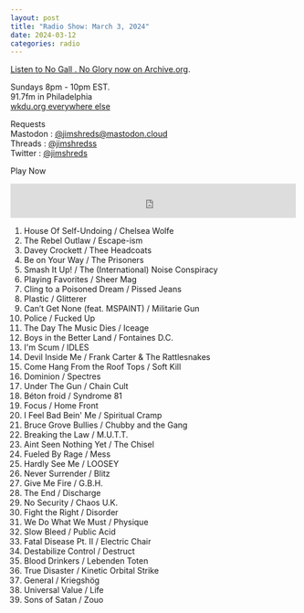 ```yaml
---
layout: post
title: "Radio Show: March 3, 2024"
date: 2024-03-12
categories: radio
---
```


[Listen to No Gall . No Glory now on Archive.org](https://archive.org/details/2024-03-03-nogallnoglory).


Sundays 8pm - 10pm EST.<br>
91.7fm in Philadelphia<br>
[wkdu.org everywhere else](https://www.wkdu.org)

Requests<br>
Mastodon : [@jimshreds@mastodon.cloud](https://mastodon.cloud/@jimshreds)<br>
Threads : [@jimshredss](https://www.threads.net/@jimshredss)<br>
Twitter : [@jimshreds](https://twitter.com/jimshreds)<br>




Play Now<br>

<iframe src="https://archive.org/embed/2024-03-03-nogallnoglory" width="500" height="60" frameborder="0" webkitallowfullscreen="true" mozallowfullscreen="true" allowfullscreen></iframe>

1. House Of Self-Undoing / Chelsea Wolfe
2. The Rebel Outlaw / Escape-ism
3. Davey Crockett / Thee Headcoats
4. Be on Your Way / The Prisoners
5. Smash It Up! / The (International) Noise Conspiracy
6. Playing Favorites / Sheer Mag
7. Cling to a Poisoned Dream / Pissed Jeans
8. Plastic / Glitterer
9. Can’t Get None (feat. MSPAINT) / Militarie Gun
10. Police / Fucked Up
11. The Day The Music Dies / Iceage
12. Boys in the Better Land / Fontaines D.C.
13. I'm Scum / IDLES
14. Devil Inside Me / Frank Carter & The Rattlesnakes
15. Come Hang From the Roof Tops / Soft Kill
16. Dominion / Spectres
17. Under The Gun / Chain Cult
18. Béton froid / Syndrome 81
19. Focus / Home Front
20. I Feel Bad Bein' Me / Spiritual Cramp
21. Bruce Grove Bullies / Chubby and the Gang
22. Breaking the Law / M.U.T.T.
23. Aint Seen Nothing Yet / The Chisel
24. Fueled By Rage / Mess
25. Hardly See Me / LOOSEY
26. Never Surrender / Blitz
27. Give Me Fire / G.B.H.
28. The End / Discharge
29. No Security / Chaos U.K.
30. Fight the Right / Disorder
31. We Do What We Must / Physique
32. Slow Bleed / Public Acid
33. Fatal Disease Pt. II / Electric Chair
34. Destabilize Control / Destruct
35. Blood Drinkers / Lebenden Toten
36. True Disaster / Kinetic Orbital Strike
37. General / Kriegshög
38. Universal Value / Life
39. Sons of Satan / Zouo
